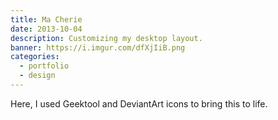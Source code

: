 ```yaml
---
title: Ma Cherie
date: 2013-10-04
description: Customizing my desktop layout.
banner: https://i.imgur.com/dfXjIiB.png
categories:
  - portfolio
  - design
---
```


Here, I used Geektool and DeviantArt icons to bring this to life.
